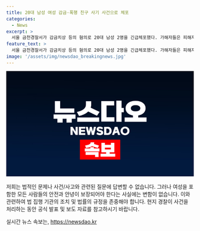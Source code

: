 ```yaml
---
title: 20대 남성 여성 감금·폭행 친구 사기 사건으로 체포
categories:
  - News
excerpt: >
  서울 금천경찰서가 감금치상 등의 혐의로 20대 남성 2명을 긴급체포했다. 가해자들은 피해자를 데려와 4시간 넘게 감금한 후 폭행했는데, 피해자는 A 씨의 좋아하는 여성을 만났다는 이유로 범행당했다. 경찰은 구속영장을 신청할지 검토 중이며, 주변 주민의 신고로 가해자들을 긴급체포했다. 
feature_text: >
  서울 금천경찰서가 감금치상 등의 혐의로 20대 남성 2명을 긴급체포했다. 가해자들은 피해자를 데려와 4시간 넘게 감금한 후 폭행했는데, 피해자는 A 씨의 좋아하는 여성을 만났다는 이유로 범행당했다. 경찰은 구속영장을 신청할지 검토 중이며, 주변 주민의 신고로 가해자들을 긴급체포했다. 
image: '/assets/img/newsdao_breakingnews.jpg'
---
```


<p><img src="/assets/img/newsdao_breakingnews.jpg" alt="implanttips 속보" /></p>

<p>저희는 법적인 문제나 사건/사고와 관련된 질문에 답변할 수 없습니다. 그러나 여성을 포함한 모든 사람들의 안전과 안녕이 보장되어야 한다는 사실에는 변함이 없습니다. 이와 관련하여 법 집행 기관의 조치 및 법률의 규정을 존중해야 합니다. 현지 경찰이 사건을 처리하는 동안 공식 발표 및 보도 자료를 참고하시기 바랍니다.</p>
실시간 뉴스 속보는, <a href="https://newsdao.kr" rel="dofollow">https://newsdao.kr</a>


